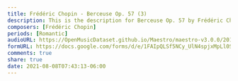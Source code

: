```yaml
---
title: Frédéric Chopin - Berceuse Op. 57 (3)
description: This is the description for Berceuse Op. 57 by Frédéric Chopin
composers: [Frédéric Chopin]
periods: [Romantic]
audioURL: https://OpenMusicDataset.github.io/Maestro/maestro-v3.0.0/2015/MIDI-Unprocessed_R1_D1-9-12_mid--AUDIO-from_mp3_09_R1_2015_wav--4.midi
formURL: https://docs.google.com/forms/d/e/1FAIpQLSf5NCy_UlN4spjxMpLl0SkxinLlmBarbdPUu1HBQ-8HgNlGDg/viewform
comments: true
share: true
date: 2021-08-08T07:43:13-06:00
---
```

